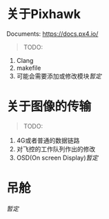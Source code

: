 关于Pixhawk
==========
Documents: https://docs.px4.io/
>TODO:
1. Clang
2. makefile
3. 可能会需要添加或修改模块*暂定*

关于图像的传输
============
>TODO:
1. 4G或者普通的数据链路
2. 对飞控的工作队列作出的修改
3. OSD(On screen Display)*暂定*

吊舱
===
*暂定*
